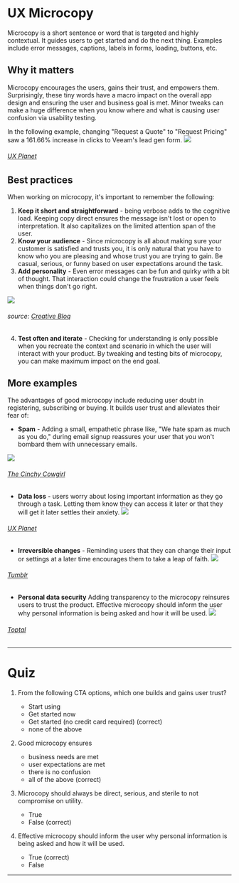 # UX Microcopy
Microcopy is a short sentence or word that is targeted and highly contextual. It guides users to get started and do the next thing. Examples include error messages, captions, labels in forms, loading, buttons, etc. 
## Why it matters
Microcopy encourages the users, gains their trust, and empowers them. Surprisingly, these tiny words have a macro impact on the overall app design and ensuring the user and business goal is met. Minor tweaks can make a huge difference when you know where and what is causing user confusion via usability testing. 

In the following example, changing "Request a Quote" to "Request Pricing" saw a 161.66% increase in clicks to Veeam's lead gen form.
![](https://prodesigncurriculum.s3.us-east-2.amazonaws.com/microcopy.jpeg)
######  [UX Planet](https://uxplanet.org/microcopy-tiny-words-with-a-huge-ux-impact-90140acc6e42)
## Best practices
When working on microcopy, it's important to remember the following:
1. **Keep it short and straightforward** - being verbose adds to the cognitive load. Keeping copy direct ensures the message isn't lost or open to interpretation. It also capitalizes on the limited attention span of the user.
2. **Know your audience** - Since microcopy is all about making sure your customer is satisfied and trusts you, it is only natural that you have to know who you are pleasing and whose trust you are trying to gain. Be casual, serious, or funny based on user expectations around the task.
3. **Add personality** - Even error messages can be fun and quirky with a bit of thought. That interaction could change the frustration a user feels when things don't go right.

![](https://prodesigncurriculum.s3.us-east-2.amazonaws.com/pixar-404.png)
###### source: [Creative Bloq](https://www.creativebloq.com/web-design/best-404-pages-812505)
4. **Test often and iterate** - Checking for understanding is only possible when you recreate the context and scenario in which the user will interact with your product. By tweaking and testing bits of microcopy, you can make maximum impact on the end goal.
## More examples
The advantages of good microcopy include reducing user doubt in registering, subscribing or buying. It builds user trust and alleviates their fear of:
- **Spam** - Adding a small, empathetic phrase like, "We hate spam as much as you do," during email signup reassures your user that you won't bombard them with unnecessary emails.

![](https://prodesigncurriculum.s3.us-east-2.amazonaws.com/spam.jpeg)
###### [The Cinchy Cowgirl](https://www.thecinchycowgirl.com/)

- **Data loss** - users worry about losing important information as they go through a task. Letting them know they can access it later or that they will get it later settles their anxiety.
![](https://prodesigncurriculum.s3.us-east-2.amazonaws.com/basecamp-data-loss.jpeg)
###### [UX Planet](https://uxplanet.org/microcopy-tiny-words-with-a-huge-ux-impact-90140acc6e42)
- **Irreversible changes** - Reminding users that they can change their input or settings at a later time encourages them to take a leap of faith.
![](https://prodesigncurriculum.s3.us-east-2.amazonaws.com/irreversible.png)
###### [Tumblr](https://www.tumblr.com/)
	
- **Personal data security** Adding transparency to the microcopy reinsures users to trust the product. Effective microcopy should inform the user why personal information is being asked and how it will be used.
![](https://prodesigncurriculum.s3.us-east-2.amazonaws.com/netflix-transparency.png)
###### [Toptal](https://www.toptal.com/designers/ui/microcopy-impact-ux)
	
___

# Quiz
1. From the following CTA options, which one builds and gains user trust?
	-   Start using
	-   Get started now
	-   Get started (no credit card required) (correct)
	-   none of the above

2. Good microcopy ensures
	- business needs are met
	- user expectations are met
	- there is no confusion
	- all of the above (correct)

3. Microcopy should always be direct, serious, and sterile to not compromise on utility.
	- True
	- False (correct)

4. Effective microcopy should inform the user why personal information is being asked and how it will be used.
	- True (correct)
	- False
___